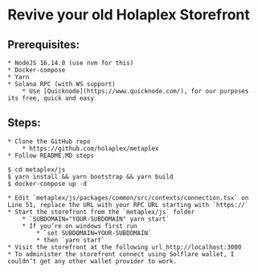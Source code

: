 # Revive your old Holaplex Storefront

## Prerequisites:
	* NodeJS 16.14.0 (use nvm for this)
	* Docker-compose 
	* Yarn
	* Solana RPC (with WS support) 
		* Use [Quicknode](https://www.quicknode.com/), for our purposes its free, quick and easy


## Steps:
	* Clone the GitHub repo
		* https://github.com/holaplex/metaplex
	* Follow README.MD steps
```
$ cd metaplex/js
$ yarn install && yarn bootstrap && yarn build
$ docker-compose up -d
```
	* Edit `metaplex/js/packages/common/src/contexts/connection.tsx` on Line 51, replace the URL with your RPC URL starting with `https://`
	* Start the storefront from the `metaplex/js` folder
		* `SUBDOMAIN="YOUR-SUBDOMAIN" yarn start`
		* If you’re on windows first run 
			* `set SUBDOMAIN=YOUR-SUBDOMAIN`
			* then `yarn start`
	* Visit the storefront at the following url http://localhost:3000
	* To administer the storefront connect using Solflare wallet, I couldn’t get any other wallet provider to work.
